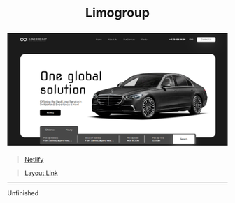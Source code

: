 <h1 align='center'>Limogroup</h1>

![FOto](/img/readmeMD.png)
---
>[Netlify](https://limogroup.netlify.app)

>[Layout Link](https://www.figma.com/file/6NqNSRZ5bNb632Aw8l5Hum/%5BPublished%5D%5BEN%5D-%C2%ABLimogroup%C2%BB?type=design&node-id=0-1&mode=design&t=tjNnx0zqU8MboEAV-0)
---
Unfinished